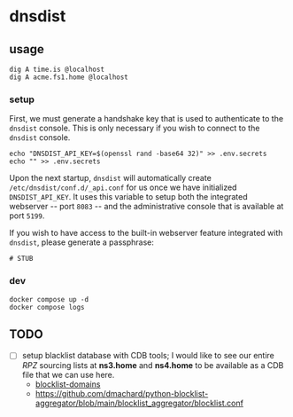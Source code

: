 
# dnsdist

## usage

```shell
dig A time.is @localhost
dig A acme.fs1.home @localhost
```

### setup

First, we must generate a handshake key that is used to 
authenticate to the `dnsdist` console. This is only 
necessary if you wish to connect to the `dnsdist` console.

```shell
echo "DNSDIST_API_KEY=$(openssl rand -base64 32)" >> .env.secrets
echo "" >> .env.secrets
```

Upon the next startup, `dnsdist` will automatically create 
`/etc/dnsdist/conf.d/_api.conf` for us once we have 
initialized `DNSDIST_API_KEY`. It uses this variable to
setup both the integrated webserver -- port `8083` -- and 
the administrative console that is available at port `5199`.

If you wish to have access to the built-in webserver feature
integrated with `dnsdist`, please generate a passphrase:

```shell
# STUB
```

### dev

```shell
docker compose up -d
docker compose logs
```

## TODO

- [ ] setup blacklist database with CDB tools; I would like to see 
our entire *RPZ* sourcing lists at **ns3.home** and **ns4.home** to
be available as a CDB file that we can use here.
  * [blocklist-domains](https://github.com/dmachard/blocklist-domains)
  * <https://github.com/dmachard/python-blocklist-aggregator/blob/main/blocklist_aggregator/blocklist.conf>

